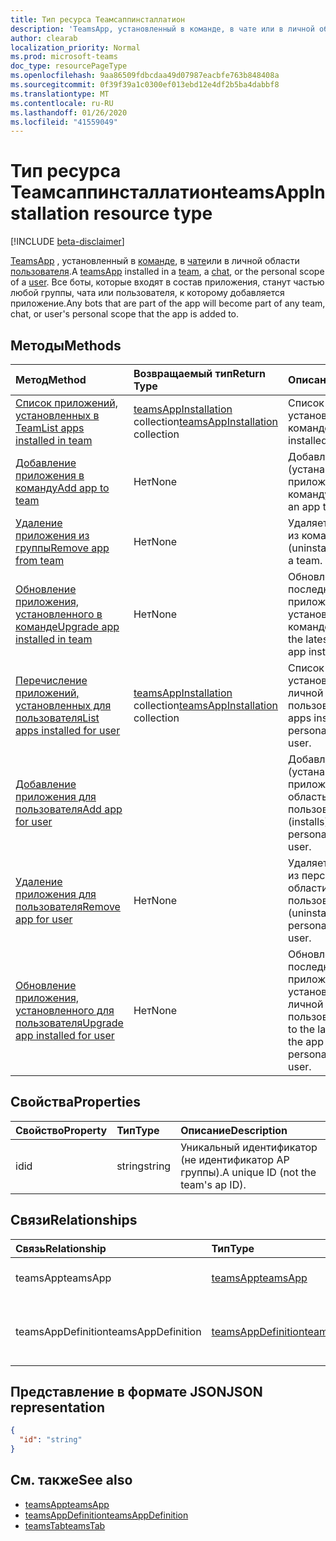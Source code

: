 ```yaml
---
title: Тип ресурса Теамсаппинсталлатион
description: 'TeamsApp, установленный в команде, в чате или в личной области пользователя. '
author: clearab
localization_priority: Normal
ms.prod: microsoft-teams
doc_type: resourcePageType
ms.openlocfilehash: 9aa86509fdbcdaa49d07987eacbfe763b848408a
ms.sourcegitcommit: 0f39f39a1c0300ef013ebd12e4df2b5ba4dabbf8
ms.translationtype: MT
ms.contentlocale: ru-RU
ms.lasthandoff: 01/26/2020
ms.locfileid: "41559049"
---
```

# <a name="teamsappinstallation-resource-type"></a><span data-ttu-id="d2814-103">Тип ресурса Теамсаппинсталлатион</span><span class="sxs-lookup"><span data-stu-id="d2814-103">teamsAppInstallation resource type</span></span>

[!INCLUDE [beta-disclaimer](../../includes/beta-disclaimer.md)]

<span data-ttu-id="d2814-104">[TeamsApp](teamsapp.md) , установленный в [команде](team.md), в [чате](chat.md)или в личной области [пользователя](user.md).</span><span class="sxs-lookup"><span data-stu-id="d2814-104">A [teamsApp](teamsapp.md) installed in a [team](team.md), a [chat](chat.md), or the personal scope of a [user](user.md).</span></span> <span data-ttu-id="d2814-105">Все боты, которые входят в состав приложения, станут частью любой группы, чата или пользователя, к которому добавляется приложение.</span><span class="sxs-lookup"><span data-stu-id="d2814-105">Any bots that are part of the app will become part of any team, chat, or user's personal scope that the app is added to.</span></span>

## <a name="methods"></a><span data-ttu-id="d2814-106">Методы</span><span class="sxs-lookup"><span data-stu-id="d2814-106">Methods</span></span>

| <span data-ttu-id="d2814-107">Метод</span><span class="sxs-lookup"><span data-stu-id="d2814-107">Method</span></span>       | <span data-ttu-id="d2814-108">Возвращаемый тип</span><span class="sxs-lookup"><span data-stu-id="d2814-108">Return Type</span></span>  |<span data-ttu-id="d2814-109">Описание</span><span class="sxs-lookup"><span data-stu-id="d2814-109">Description</span></span>|
|:---------------|:--------|:----------|
|[<span data-ttu-id="d2814-110">Список приложений, установленных в Team</span><span class="sxs-lookup"><span data-stu-id="d2814-110">List apps installed in team</span></span>](../api/teamsappinstallation-list.md) | <span data-ttu-id="d2814-111">[teamsAppInstallation](teamsappinstallation.md) collection</span><span class="sxs-lookup"><span data-stu-id="d2814-111">[teamsAppInstallation](teamsappinstallation.md) collection</span></span> | <span data-ttu-id="d2814-112">Список приложений, установленных в команде.</span><span class="sxs-lookup"><span data-stu-id="d2814-112">Lists apps installed in a team.</span></span>|
|[<span data-ttu-id="d2814-113">Добавление приложения в команду</span><span class="sxs-lookup"><span data-stu-id="d2814-113">Add app to team</span></span>](../api/teamsappinstallation-add.md) |<span data-ttu-id="d2814-114">Нет</span><span class="sxs-lookup"><span data-stu-id="d2814-114">None</span></span> | <span data-ttu-id="d2814-115">Добавляет (устанавливает) приложение в команду.</span><span class="sxs-lookup"><span data-stu-id="d2814-115">Adds (installs) an app to a team.</span></span>|
|[<span data-ttu-id="d2814-116">Удаление приложения из группы</span><span class="sxs-lookup"><span data-stu-id="d2814-116">Remove app from team</span></span>](../api/teamsappinstallation-delete.md) | <span data-ttu-id="d2814-117">Нет</span><span class="sxs-lookup"><span data-stu-id="d2814-117">None</span></span> | <span data-ttu-id="d2814-118">Удаляет приложение из команды.</span><span class="sxs-lookup"><span data-stu-id="d2814-118">Removes (uninstalls) an app from a team.</span></span>|
|[<span data-ttu-id="d2814-119">Обновление приложения, установленного в команде</span><span class="sxs-lookup"><span data-stu-id="d2814-119">Upgrade app installed in team</span></span>](../api/teamsappinstallation-upgrade.md) | <span data-ttu-id="d2814-120">Нет</span><span class="sxs-lookup"><span data-stu-id="d2814-120">None</span></span> | <span data-ttu-id="d2814-121">Обновление до последней версии приложения, установленного в команде.</span><span class="sxs-lookup"><span data-stu-id="d2814-121">Upgrades to the latest version of the app installed in team.</span></span>|
|[<span data-ttu-id="d2814-122">Перечисление приложений, установленных для пользователя</span><span class="sxs-lookup"><span data-stu-id="d2814-122">List apps installed for user</span></span>](../api/user-list-teamsappinstallation.md) | <span data-ttu-id="d2814-123">[teamsAppInstallation](teamsappinstallation.md) collection</span><span class="sxs-lookup"><span data-stu-id="d2814-123">[teamsAppInstallation](teamsappinstallation.md) collection</span></span> | <span data-ttu-id="d2814-124">Список приложений, установленных в личной области пользователя.</span><span class="sxs-lookup"><span data-stu-id="d2814-124">Lists apps installed in the personal scope of a user.</span></span>|
|[<span data-ttu-id="d2814-125">Добавление приложения для пользователя</span><span class="sxs-lookup"><span data-stu-id="d2814-125">Add app for user</span></span>](../api/user-add-teamsappinstallation.md) | | <span data-ttu-id="d2814-126">Добавляет (устанавливает) приложение в личную область пользователя.</span><span class="sxs-lookup"><span data-stu-id="d2814-126">Adds (installs) an app in the personal scope of a user.</span></span>|
|[<span data-ttu-id="d2814-127">Удаление приложения для пользователя</span><span class="sxs-lookup"><span data-stu-id="d2814-127">Remove app for user</span></span>](../api/user-delete-teamsappinstallation.md) | <span data-ttu-id="d2814-128">Нет</span><span class="sxs-lookup"><span data-stu-id="d2814-128">None</span></span> | <span data-ttu-id="d2814-129">Удаляет приложение из персональной области пользователя.</span><span class="sxs-lookup"><span data-stu-id="d2814-129">Removes (uninstalls) an app in the personal scope of a user.</span></span>|
|[<span data-ttu-id="d2814-130">Обновление приложения, установленного для пользователя</span><span class="sxs-lookup"><span data-stu-id="d2814-130">Upgrade app installed for user</span></span>](../api/user-upgrade-teamsappinstallation.md) | <span data-ttu-id="d2814-131">Нет</span><span class="sxs-lookup"><span data-stu-id="d2814-131">None</span></span> | <span data-ttu-id="d2814-132">Обновление до последней версии приложения, установленного в личной области пользователя.</span><span class="sxs-lookup"><span data-stu-id="d2814-132">Upgrades to the latest version of the app installed in the personal scope of a user.</span></span>|

## <a name="properties"></a><span data-ttu-id="d2814-133">Свойства</span><span class="sxs-lookup"><span data-stu-id="d2814-133">Properties</span></span>

| <span data-ttu-id="d2814-134">Свойство</span><span class="sxs-lookup"><span data-stu-id="d2814-134">Property</span></span>            | <span data-ttu-id="d2814-135">Тип</span><span class="sxs-lookup"><span data-stu-id="d2814-135">Type</span></span>     | <span data-ttu-id="d2814-136">Описание</span><span class="sxs-lookup"><span data-stu-id="d2814-136">Description</span></span> |
|:------------------- |:-------- |:----------- |
| <span data-ttu-id="d2814-137">id</span><span class="sxs-lookup"><span data-stu-id="d2814-137">id</span></span>                  | <span data-ttu-id="d2814-138">string</span><span class="sxs-lookup"><span data-stu-id="d2814-138">string</span></span>   | <span data-ttu-id="d2814-139">Уникальный идентификатор (не идентификатор AP группы).</span><span class="sxs-lookup"><span data-stu-id="d2814-139">A unique ID (not the team's ap ID).</span></span> |

## <a name="relationships"></a><span data-ttu-id="d2814-140">Связи</span><span class="sxs-lookup"><span data-stu-id="d2814-140">Relationships</span></span>

| <span data-ttu-id="d2814-141">Связь</span><span class="sxs-lookup"><span data-stu-id="d2814-141">Relationship</span></span>   | <span data-ttu-id="d2814-142">Тип</span><span class="sxs-lookup"><span data-stu-id="d2814-142">Type</span></span>    | <span data-ttu-id="d2814-143">Описание</span><span class="sxs-lookup"><span data-stu-id="d2814-143">Description</span></span> |
|:---------------|:--------|:----------|
|<span data-ttu-id="d2814-144">teamsApp</span><span class="sxs-lookup"><span data-stu-id="d2814-144">teamsApp</span></span>|[<span data-ttu-id="d2814-145">teamsApp</span><span class="sxs-lookup"><span data-stu-id="d2814-145">teamsApp</span></span>](teamsapp.md)| <span data-ttu-id="d2814-146">Установленное приложение.</span><span class="sxs-lookup"><span data-stu-id="d2814-146">The app that is installed.</span></span> |
|<span data-ttu-id="d2814-147">teamsAppDefinition</span><span class="sxs-lookup"><span data-stu-id="d2814-147">teamsAppDefinition</span></span>|[<span data-ttu-id="d2814-148">teamsAppDefinition</span><span class="sxs-lookup"><span data-stu-id="d2814-148">teamsAppDefinition</span></span>](teamsappdefinition.md)| <span data-ttu-id="d2814-149">Сведения о данной версии приложения.</span><span class="sxs-lookup"><span data-stu-id="d2814-149">The details of this version of the app.</span></span> |

## <a name="json-representation"></a><span data-ttu-id="d2814-150">Представление в формате JSON</span><span class="sxs-lookup"><span data-stu-id="d2814-150">JSON representation</span></span>

<!-- {
  "blockType": "resource",
  "@odata.type": "microsoft.graph.teamsAppInstallation",
  "baseType": "microsoft.graph.entity"
}-->

```json
{
  "id": "string"
}
```

## <a name="see-also"></a><span data-ttu-id="d2814-151">См. также</span><span class="sxs-lookup"><span data-stu-id="d2814-151">See also</span></span>

- [<span data-ttu-id="d2814-152">teamsApp</span><span class="sxs-lookup"><span data-stu-id="d2814-152">teamsApp</span></span>](teamsapp.md)
- [<span data-ttu-id="d2814-153">teamsAppDefinition</span><span class="sxs-lookup"><span data-stu-id="d2814-153">teamsAppDefinition</span></span>](teamsappdefinition.md)
- [<span data-ttu-id="d2814-154">teamsTab</span><span class="sxs-lookup"><span data-stu-id="d2814-154">teamsTab</span></span>](../resources/teamstab.md)

<!-- uuid: 8fcb5dbc-d5aa-4681-8e31-b001d5168d79
2015-10-25 14:57:30 UTC -->
<!--
{
  "type": "#page.annotation",
  "description": "teamsApp resource",
  "keywords": "",
  "section": "documentation",
  "tocPath": "",
  "suppressions": []
}
-->
